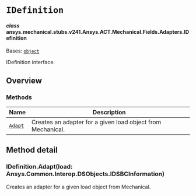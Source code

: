 <!-- vale off -->

<a id="idefinition"></a>

# `IDefinition`

<a id="ansys.mechanical.stubs.v241.Ansys.ACT.Mechanical.Fields.Adapters.IDefinition"></a>

#### *class* ansys.mechanical.stubs.v241.Ansys.ACT.Mechanical.Fields.Adapters.IDefinition

Bases: [`object`](https://docs.python.org/3/library/functions.html#object)

IDefinition interface.

<!-- !! processed by numpydoc !! -->

<a id="overview"></a>

## Overview

### Methods

| Name | Description |
|---------------------------------|---------------------------------------------------------------|
| [`Adapt`](#IDefinition.Adapt)   | Creates an adapter for a given load object from Mechanical.   |

<a id="method-detail"></a>

## Method detail

<a id="IDefinition.Adapt"></a>

### IDefinition.Adapt(load: Ansys.Common.Interop.DSObjects.IDSBCInformation)

Creates an adapter for a given load object from Mechanical.

<!-- !! processed by numpydoc !! -->
<!-- vale on -->

